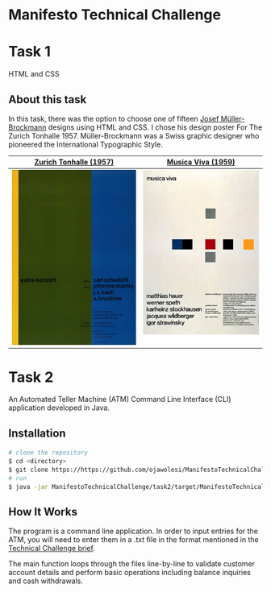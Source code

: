 # Manifesto Technical Challenge

# Task 1
HTML and CSS

## About this task
In this task, there was the option to choose one of fifteen [Josef Müller-Brockmann](https://en.wikipedia.org/wiki/Josef_M%C3%BCller-Brockmann) designs using HTML and CSS. I chose his design poster For The Zurich Tonhalle 1957. Müller-Brockmann was a Swiss graphic designer who pioneered the International Typographic Style.

[Zurich Tonhalle (1957)]() |  [Musica Viva (1959)]()
:-------------------------:|:-------------------------:
![Zurich Tonhalle poster](https://github.com/ojawolesi/ManifestoTechnicalChallenge/blob/master/task1/Extra-konzert%20on%20Flickr%20-%20Photo%20Sharing!.jpg)  |  ![Musica Viva poster](https://github.com/ojawolesi/ManifestoTechnicalChallenge/blob/master/task1/Musica%20Viva%20Kleiner%20Tonhallesaal%20-%201959%20on%20Flickr%20-%20Photo%20Sharing!.jpg)

# Task 2
An Automated Teller Machine (ATM) Command Line Interface (CLI) application developed in Java. 
## Installation
``` bash
# clone the repository
$ cd <directory>
$ git clone https://https://github.com/ojawolesi/ManifestoTechnicalChallenge.git
# run
$ java -jar ManifestoTechnicalChallenge/task2/target/ManifestoTechnicalChallenge-1.0-SNAPSHOT.jar <filepath>
```

## How It Works

The program is a command line application. In order to input entries  for the ATM, you will need to enter them in a .txt file in the format mentioned in the [Technical Challenge brief](https://github.com/ojawolesi/ManifestoTechnicalChallenge/blob/master/Technical%20test%20-%20full%20stack.docx%20(9)%20(2).pdf).

The main function loops through the files line-by-line to validate customer account details and perform basic
operations including balance inquiries and cash withdrawals.